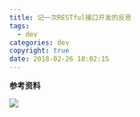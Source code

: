 ```yaml
---
title: 记一次RESTful接口开发的反思
tags:
  - dev
categories: dev
copyright: true
date: 2018-02-26 18:02:15
---
```


<!--more-->

**参考资料**
[]()

![](http://oankigr4l.bkt.clouddn.com/wexin.png)